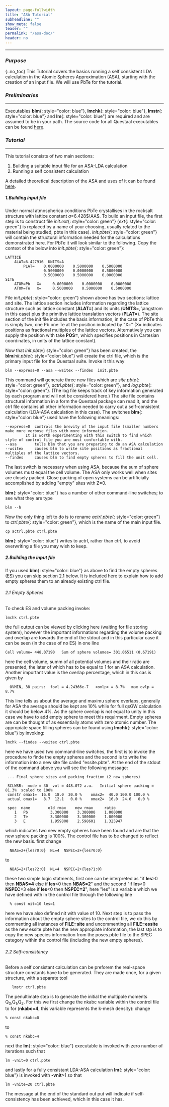 ```yaml
---
layout: page-fullwidth
title: "ASA Tutorial"
subheadline: ""
show_meta: false
teaser: ""
permalink: "/asa-doc/"
header: no
---
```

_____________________________________________________________

### _Purpose_
{:.no_toc}
This Tutorial covers the basics running a self consistent LDA calculation in the Atomic Spheres Approximation (ASA), starting with the creation of an input file.  We will use PbTe for the tutorial.


### _Preliminaries_
_____________________________________________________________
Executables **blm**{: style="color: blue"}, **lmchk**{: style="color: blue"}, **lmstr**{: style="color: blue"} and **lm**{: style="color: blue"} are required and are assumed to be in your path.  The source code for all Questaal executables can be found [here](https://bitbucket.org/lmto/lm).

### _Tutorial_
_____________________________________________________________
This tutorial consists of two main sections:

1. Building a suitable input file for an ASA-LDA calculation
2. Running a self consistent calculation

A detailed theoretical description of the ASA and uses of it can be found [here](ASA-notes.pdf).

##### _1\.Building input file_
Under normal atmospherica conditions PbTe crystallises in the rocksalt structure with lattice constant _a_=6.428$\AA$. 
To build an input file, the first step is to construct file _init.ext_{: style="color: green"} (_ext_{: style="color: green"} is replaced by a name of your choosing, usually related to the material being studied, pbte in this case).  _init.pbte_{: style="color: green"} will contain the structural information needed for the calculations demonstrated here. For PbTe it will look similar to the following.  Copy the context of the below into _init.pbte_{: style="color: green"}:
    
    LATTICE
	    ALAT=6.427916  UNITS=A
            PLAT=    0.0000000    0.5000000    0.5000000
                     0.5000000    0.0000000    0.5000000
                     0.5000000    0.5000000    0.0000000
    SITE
		ATOM=Pb   X=     0.0000000    0.0000000    0.0000000
		ATOM=Te   X=     0.5000000    0.5000000    0.5000000

File _init.pbte_{: style="color: green"} shown above has two sections: lattice and site. The lattice section includes information regarding the lattice structure such as lattice constant (**ALAT=**) and its units (**UNITS**=, \angstrom in this case) plus the primitive lattice translation vectors (**PLAT=**). The site section of the init file includes the basis information, in the case of PbTe this is simply two, one Pb one Te at the position indicated by "X=" (X= indicates positions as fractional multiples of the lattice vectors.  Alternatively you can supply the position with take **POS=**, which specifies positions in Cartesian coordinates, in units of the lattice constant).

Now that _init.pbte_{: style="color: green"} has been created, the **blm**_init.pbte_{: style="color: blue"} will create the ctrl file, which is the primary input file for the Questaal suite.  Invoke it this way

    blm --express=0 --asa --wsitex --findes  init.pbte

This command will generate three new files which are _site.pbte_{: style="color: green"},  _actrl.pbte_{: style="color: green"}, and _log.pbte_{: style="color: green"}.
(The log file keeps track of key information generated by each program and will not be considered here.)  The site file contains structural information in a form the 
Questaal package can read it, and the ctrl file contains all other information needed to carry out a self-consistent calculation (LDA-ASA calculation in this case).
The switches **blm**{: style="color: blue"} used have the following meanings:

	--express=0  controls the brevity of the input file (smaller numbers make more verbose files with more information. 
		     It is worth experimenting with this switch to find which style of control file you are most confortable with.
	--asa        tells blm that you are preparing to do an ASA calculation
	--wsitex     causes blm to write site positions as fractional multiples of the lattice vectors.
	--findes     causes blm to find empty spheres to fill the unit cell. 
		     
The last switch is necessary when using ASA, because the sum of sphere volumes must equal the cell volume.  The ASA only works well when sites are closely packed.  Close packing of open systems can be artificially accomplished by adding "empty" sites with Z=0.

**blm**{: style="color: blue"} has a number of other command-line switches; to see what they are type

	blm --h

Now the only thing left to do is to rename _actrl.pbte_{: style="color: green"} to _ctrl.pbte_{: style="color: green"}, which is the name of the main input file.  

	cp actrl.pbte ctrl.pbte

**blm**{: style="color: blue"} writes to actrl, rather than ctrl, to avoid overwriting a file you may wish to keep.

##### _2\.Building the input file_
If you used **blm**{: style="color: blue"} as above to find the empty spheres (ES) you can skip section 2.1 below.  It is included here to explain how to add empty spheres them to an already existing ctrl file.


###### _2.1 Empty Spheres_
To check ES and volume packing invoke: 

    lmchk ctrl.pbte

the full output can be viewed by clicking here (waiting for file storing system), however the important informations regarding the volume packing and overlap are towards the end of the stdout and in this particular case it can be seen (in the case of no ES) in one line
    
    Cell volume= 448.07190   Sum of sphere volumes= 301.06511 (0.67191)

here the cell volume, summ of all potential volumes and their ratio are presented, the later of which has to be equal to 1 for an ASA calculation. Another important value is the overlap percentage, which in this cas is given by

      OVMIN, 38 pairs:  fovl = 4.24366e-7   <ovlp> = 8.7%   max ovlp = 8.7%

This line tells us about the average and maximu sphere overlaps, generally for ASA the average should be kept are 10\% while for full qsGW calculation it should be below 4\%. As the sphere overlap is not equal to unity in this case we have to add empty sphere to meet this requirment. Empty spheres are can be thought of as essentially atoms with zero atomic number.
The appropiate space filling spheres can be found using **lmchk**{: style="color: blue"} by invoking:

    lmchk --findes --wsitex ctrl.pbte

here we have used two command-line switches, the first is to invoke the procedure to finde the empty spheres and the second is to write the information into a new site file called "essite.pbte". At the end of  the stdout of the command above you will see the following message:
     
     ... Final sphere sizes and packing fraction (2 new spheres)

     SCLWSR:  mode = 30  vol = 448.072 a.u.   Initial sphere packing = 81.3%  scaled to 100%
     constr omax1=  16.0  18.0  20.0 %    omax2=  40.0 100.0 100.0 %
     actual omax1=   8.7  12.1   0.0 %    omax2=  16.0  24.6   0.0 %

     spec  name        old rmax    new rmax     ratio
        1   Pb          3.300000    3.300000    1.000000
        2   Te          3.300000    3.300000    1.000000
        3   E           1.959808    2.598601    1.325947

which indicates two new empty spheres have been found and are that the new sphere packing is 100\%. The control file has to be changed to reflect the new basis. first change

      NBAS=2+{les?0:0}  NL=4  NSPEC=2+{les?0:0}

to
	
      NBAS=2+{les?2:0}  NL=4  NSPEC=2+{les?1:0}

these two simple logic statments, first one can be interpreted as  "if **les**>0 then  **NBAS=4** else if **les**<0 then **NBAS=2**" and the second "if **les**>0 **NSPEC**=3 else if **les**<0 then **NSPEC=2**", here "les" is a variable which we have defined with in the control file through the following line

      % const nit=10 les=1

here we have also defined nit with value of 10. Next step is to pass the information about the empty sphere sites to the control file, we do this by commenting all instances of **FILE=site** and uncommenting all **FILE=essite** as the new essite.pbte has the new appropiate information, the last stp is to copy the new species information from the poses.pbte file to the SPEC category within the control file (including the new empty spheres).

###### _2.2 Self-consistency_
Before a  self consistant calculation can be preforem the real-space structure constants have to be generated.  They are made once, for a given structure, with a separate tool

       lmstr ctrl.pbte

The penultimate step is to generate the initial the multipole moments Q$_0$,Q$_1$,Q$_2$. For this we first change the nkabc variable within the control file to for (**nkabc=4**, this variable represents the k-mesh density):
change 
	
	% const nkabc=0
	
to

	% const nkabc=4


next  the  **lm**{: style="color: blue"} executable is invoked with zero number of iterations such that

    lm -vnit=0 ctrl.pbte

and lastly for a fully consistant LDA-ASA calculation **lm**{: style="color: blue"} is invoked with **-vnit**>1 so that

    lm -vnite=20 ctrl.pbte

The message at the end of the standard out put will indicate if self-consistency has been achieved, which in this case it has.
	    

